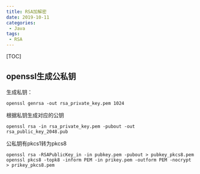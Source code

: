 ```yaml
---
title: RSA加解密
date: 2019-10-11
categories: 
 - Java
tags: 
 - RSA
---
```


[TOC]

## openssl生成公私钥

生成私钥：

```
openssl genrsa -out rsa_private_key.pem 1024
```

根据私钥生成对应的公钥

```
openssl rsa -in rsa_private_key.pem -pubout -out rsa_public_key_2048.pub
```

公私钥有pkcs1转为pkcs8

```
openssl rsa -RSAPublicKey_in -in pubkey.pem -pubout > pubkey_pkcs8.pem
openssl pkcs8 -topk8 -inform PEM -in prikey.pem -outform PEM -nocrypt > prikey_pkcs8.pem
```

